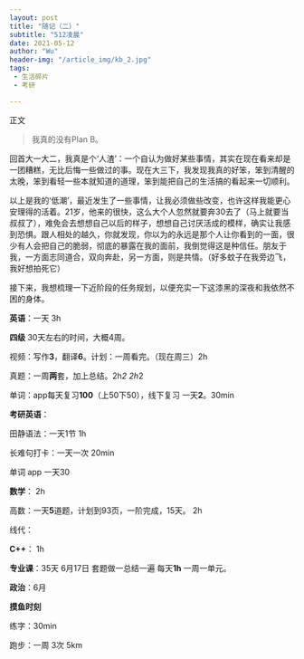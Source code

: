 ```yaml
---
layout: post
title: "随记（二）"
subtitle: "512凌晨"
date: 2021-05-12
author: "Wu"
header-img: "/article_img/kb_2.jpg"
tags: 
 - 生活碎片
 - 考研

---
```


正文

> 我真的没有Plan B。

  回首大一大二，我真是个‘人渣’：一个自认为做好某些事情，其实在现在看来却是一团糟糕，无比后悔一些做过的事。现在大三下，我发现我真的好笨，笨到清醒的太晚，笨到看轻一些本就知道的道理，笨到能把自己的生活搞的看起来一切顺利。

  以上是我的‘低潮’，最近发生了一些事情，让我必须做些改变，也许这样我能更心安理得的活着。21岁，他来的很快，这么大个人忽然就要奔30去了（马上就要当叔叔了），难免会去想想自己以后的样子，想想自己讨厌活成的模样，确实让我感到恐惧。跟人相处的越久，你就发现，你以为的永远是那个人让你看到的一面，很少有人会把自己的脆弱，彻底的暴露在我的面前，我倒觉得这是种信任。朋友于我，一方面志同道合，双向奔赴，另一方面，则是共情。（好多蚊子在我旁边飞，我好想拍死它）

  接下来，我想梳理一下近阶段的任务规划，以便充实一下这漆黑的深夜和我依然不困的身体。

**英语**：一天 3h

  **四级** 30天左右的时间，大概4周。

视频：写作**3**，翻译**6**。计划：一周看完。（现在周三）2h

真题：一周**两**套，加上总结。2h*2  2h*2

单词：app每天复习**100**（上50下50），线下复习 一天**2**。30min

  **考研英语**：

田静语法：一天1节  1h

长难句打卡：一天一次  20min

单词 app  一天30

**数学**：  2h

  高数：一天**5**道题，计划到93页，一阶完成，15天。  2h

  线代：

**C++**：  1h

**专业课**：35天 6月17日 套题做一总结一遍 每天**1h** 一周一单元。

**政治**：6月

**摸鱼时刻**

练字：30min

跑步：一周 3次 5km

